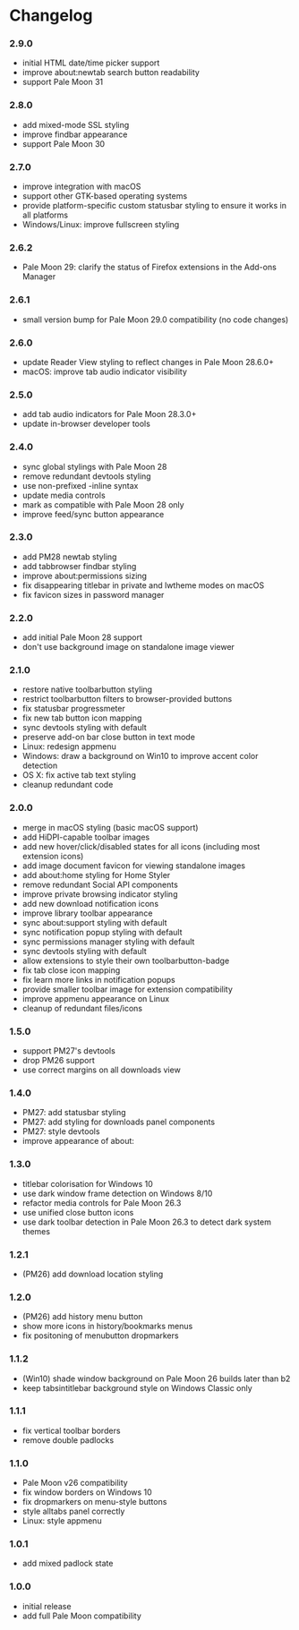 # Changelog

### 2.9.0
- initial HTML date/time picker support
- improve about:newtab search button readability
- support Pale Moon 31

### 2.8.0
- add mixed-mode SSL styling
- improve findbar appearance
- support Pale Moon 30

### 2.7.0
- improve integration with macOS
- support other GTK-based operating systems
- provide platform-specific custom statusbar styling to ensure it works in all platforms
- Windows/Linux: improve fullscreen styling

### 2.6.2
- Pale Moon 29: clarify the status of Firefox extensions in the Add-ons Manager

### 2.6.1
- small version bump for Pale Moon 29.0 compatibility (no code changes)

### 2.6.0
- update Reader View styling to reflect changes in Pale Moon 28.6.0+
- macOS: improve tab audio indicator visibility

### 2.5.0
- add tab audio indicators for Pale Moon 28.3.0+
- update in-browser developer tools

### 2.4.0
- sync global stylings with Pale Moon 28
- remove redundant devtools styling
- use non-prefixed -inline syntax
- update media controls
- mark as compatible with Pale Moon 28 only
- improve feed/sync button appearance

### 2.3.0
- add PM28 newtab styling
- add tabbrowser findbar styling
- improve about:permissions sizing
- fix disappearing titlebar in private and lwtheme modes on macOS
- fix favicon sizes in password manager

### 2.2.0
- add initial Pale Moon 28 support
- don't use background image on standalone image viewer

### 2.1.0
- restore native toolbarbutton styling
- restrict toolbarbutton filters to browser-provided buttons
- fix statusbar progressmeter
- fix new tab button icon mapping
- sync devtools styling with default
- preserve add-on bar close button in text mode
- Linux: redesign appmenu
- Windows: draw a background on Win10 to improve accent color detection
- OS X: fix active tab text styling
- cleanup redundant code

### 2.0.0
- merge in macOS styling (basic macOS support)
- add HiDPI-capable toolbar images
- add new hover/click/disabled states for all icons (including most extension icons)
- add image document favicon for viewing standalone images
- add about:home styling for Home Styler
- remove redundant Social API components
- improve private browsing indicator styling
- add new download notification icons
- improve library toolbar appearance
- sync about:support styling with default
- sync notification popup styling with default
- sync permissions manager styling with default
- sync devtools styling with default
- allow extensions to style their own toolbarbutton-badge
- fix tab close icon mapping
- fix learn more links in notification popups
- provide smaller toolbar image for extension compatibility
- improve appmenu appearance on Linux
- cleanup of redundant files/icons

### 1.5.0
- support PM27's devtools
- drop PM26 support
- use correct margins on all downloads view

### 1.4.0
- PM27: add statusbar styling
- PM27: add styling for downloads panel components
- PM27: style devtools
- improve appearance of about:

### 1.3.0
- titlebar colorisation for Windows 10
- use dark window frame detection on Windows 8/10
- refactor media controls for Pale Moon 26.3
- use unified close button icons
- use dark toolbar detection in Pale Moon 26.3 to detect dark system themes

### 1.2.1
- (PM26) add download location styling

### 1.2.0
- (PM26) add history menu button
- show more icons in history/bookmarks menus
- fix positoning of menubutton dropmarkers

### 1.1.2
- (Win10) shade window background on Pale Moon 26 builds later than b2
- keep tabsintitlebar background style on Windows Classic only

### 1.1.1
- fix vertical toolbar borders
- remove double padlocks

### 1.1.0
- Pale Moon v26 compatibility
- fix window borders on Windows 10
- fix dropmarkers on menu-style buttons
- style alltabs panel correctly
- Linux: style appmenu

### 1.0.1
- add mixed padlock state

### 1.0.0
- initial release
- add full Pale Moon compatibility
